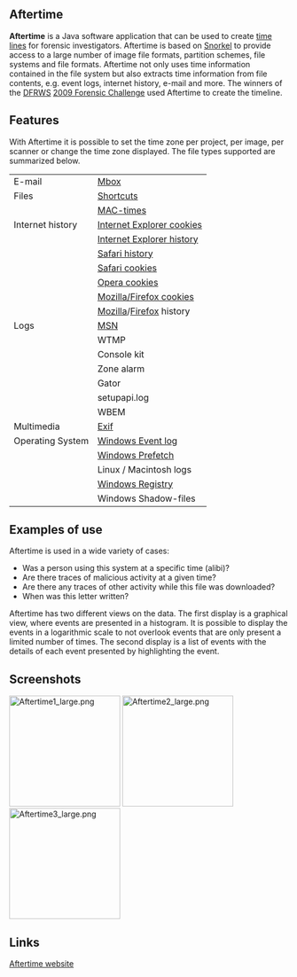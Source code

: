 ## Aftertime

**Aftertime** is a Java software application that can be used to create
[time lines](Timeline_Analysis_Bibliography "wikilink") for forensic
investigators. Aftertime is based on [Snorkel](Snorkel "wikilink") to
provide access to a large number of image file formats, partition
schemes, file systems and file formats. Aftertime not only uses time
information contained in the file system but also extracts time
information from file contents, e.g. event logs, internet history,
e-mail and more. The winners of the [DFRWS](DFRWS "wikilink") [2009
Forensic Challenge](http://www.dfrws.org/2009/challenge/index.shtml)
used Aftertime to create the timeline.

## Features

With Aftertime it is possible to set the time zone per project, per
image, per scanner or change the time zone displayed. The file types
supported are summarized below.

|                  |                                                                                                                               |
|------------------|-------------------------------------------------------------------------------------------------------------------------------|
| E-mail           | [Mbox](MBox "wikilink")                                                                                                       |
| Files            | [Shortcuts](LNK "wikilink")                                                                                                   |
|                  | [MAC-times](MAC_times "wikilink")                                                                                             |
| Internet history | [Internet Explorer cookies](Internet_Explorer "wikilink")                                                                     |
|                  | [Internet Explorer history](Internet_Explorer_History_File_Format "wikilink")                                                 |
|                  | [Safari history](Apple_Safari_History_File_Format "wikilink")                                                                 |
|                  | [Safari cookies](Safari "wikilink")                                                                                           |
|                  | [Opera cookies](Opera "wikilink")                                                                                             |
|                  | [Mozilla/Firefox cookies](Firefox "wikilink")                                                                                 |
|                  | [Mozilla](Mozilla_Firefox_History_File_Format "wikilink")/[Firefox](Mozilla_Firefox_3_History_File_Format "wikilink") history |
| Logs             | [MSN](MSN "wikilink")                                                                                                         |
|                  | WTMP                                                                                                                          |
|                  | Console kit                                                                                                                   |
|                  | Zone alarm                                                                                                                    |
|                  | Gator                                                                                                                         |
|                  | setupapi.log                                                                                                                  |
|                  | WBEM                                                                                                                          |
| Multimedia       | [Exif](Exif "wikilink")                                                                                                       |
| Operating System | [Windows Event log](EVT "wikilink")                                                                                           |
|                  | [Windows Prefetch](Prefetch "wikilink")                                                                                       |
|                  | Linux / Macintosh logs                                                                                                        |
|                  | [Windows Registry](Windows_Registry "wikilink")                                                                               |
|                  | Windows Shadow-files                                                                                                          |

## Examples of use

Aftertime is used in a wide variety of cases:

- Was a person using this system at a specific time (alibi)?
- Are there traces of malicious activity at a given time?
- Are there any traces of other activity while this file was downloaded?
- When was this letter written?

Aftertime has two different views on the data. The first display is a
graphical view, where events are presented in a histogram. It is
possible to display the events in a logarithmic scale to not overlook
events that are only present a limited number of times. The second
display is a list of events with the details of each event presented by
highlighting the event.

## Screenshots

<img src="Aftertime1_large.png" title="Aftertime1_large.png" width="200"
alt="Aftertime1_large.png" />
<img src="Aftertime2_large.png" title="Aftertime2_large.png" width="200"
alt="Aftertime2_large.png" />
<img src="Aftertime3_large.png" title="Aftertime3_large.png" width="200"
alt="Aftertime3_large.png" />

## Links

[Aftertime website](http://www.holmes.nl/NFIlabs/Aftertime/index.html)